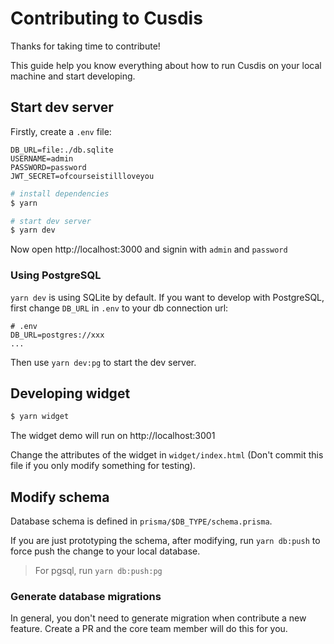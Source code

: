 # Contributing to Cusdis

Thanks for taking time to contribute!

This guide help you know everything about how to run Cusdis on your local machine and start developing.

## Start dev server

Firstly, create a `.env` file:

```shell
DB_URL=file:./db.sqlite
USERNAME=admin
PASSWORD=password
JWT_SECRET=ofcourseistillloveyou
```

```bash
# install dependencies
$ yarn

# start dev server
$ yarn dev
```

Now open http://localhost:3000 and signin with `admin` and `password`

### Using PostgreSQL

`yarn dev` is using SQLite by default. If you want to develop with PostgreSQL, first change `DB_URL` in `.env` to your db connection url:

```shell
# .env
DB_URL=postgres://xxx
...
```

Then use `yarn dev:pg` to start the dev server.

## Developing widget

```bash
$ yarn widget
```

The widget demo will run on http://localhost:3001

Change the attributes of the widget in `widget/index.html` (Don't commit this file if you only modify something for testing).

## Modify schema

Database schema is defined in `prisma/$DB_TYPE/schema.prisma`.

If you are just prototyping the schema, after modifying, run `yarn db:push` to force push the change to your local database. 

> For pgsql, run `yarn db:push:pg`

### Generate database migrations

In general, you don't need to generate migration when contribute a new feature. Create a PR and the core team member will do this for you.

